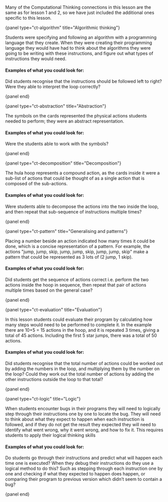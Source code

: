 Many of the Computational Thinking connections in this lesson are the same as for lesson 1 and 2, so we have just included the additional ones specific to this lesson.

{panel type="ct-algorithm" title="Algorithmic thinking"}

Students were specifying and following an algorithm with a programming language that they create. When they were creating their programming language they would have had to think about the algorithms they were going to be writing with these instructions, and figure out what types of instructions they would need.

#### Examples of what you could look for:

Did students recognise that the instructions should be followed left to right? Were they able to interpret the loop correctly?

{panel end}

{panel type="ct-abstraction" title="Abstraction"}

The symbols on the cards represented the physical actions students needed to perform; they were an abstract representation.

#### Examples of what you could look for:

Were the students able to work with the symbols?

{panel end}

{panel type="ct-decomposition" title="Decomposition"}

The hula hoop represents a compound action, as the cards inside it were a sub-list of actions that could be thought of as a single action that is composed of the sub-actions.

#### Examples of what you could look for:

Were students able to decompose the actions into the two inside the loop, and then repeat that sub-sequence of instructions multiple times?

{panel end}

{panel type="ct-pattern" title="Generalising and patterns"}

Placing a number beside an action indicated how many times it could be done, which is a concise representation of a pattern. For example, the actions "jump, jump, skip, jump, jump, skip, jump, jump, skip" make a pattern that could be represented as 3 lots of (2 jump, 1 skip).

#### Examples of what you could look for:

Did students get the sequence of actions correct i.e. perform the two actions inside the hoop in sequence, then repeat that pair of actions multiple times based on the general case?

{panel end}

{panel type="ct-evaluation" title="Evaluation"}

In this lesson students could evaluate their program by calculating how many steps would need to be performed to complete it. In the example there are 10+5 = 15 actions in the hoop, and it is repeated 3 times, giving a total of 45 actions. Including the first 5 star jumps, there was a total of 50 actions.

#### Examples of what you could look for:

Did students recognise that the total number of actions could be worked out by adding the numbers in the loop, and multiplying them by the number on the loop? Could they work out the total number of actions by adding the other instructions outside the loop to that total?

{panel end}

{panel type="ct-logic" title="Logic"}

When students encounter bugs in their programs they will need to logically step through their instructions one by one to locate the bug. They will need to think about what they expect to happen when each instruction is followed, and if they do not get the result they expected they will need to identify what went wrong, why it went wrong, and how to fix it. This requires students to apply their logical thinking skills

#### Examples of what you could look for:

Do students go through their instructions and predict what will happen each time one is executed? When they debug their instructions do they use a logical method to do this? Such as stepping through each instruction one by one and checking if what they expected to happen does happen, or comparing their program to previous version which didn’t seem to contain a bug?

{panel end}